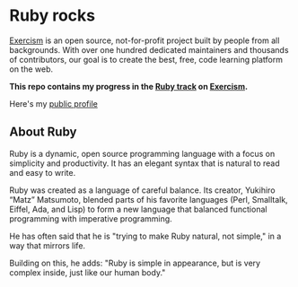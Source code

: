 # Ruby rocks

[Exercism](https://exercism.org/) is an open source, not-for-profit project built by people from all backgrounds. With over one hundred dedicated maintainers and thousands of contributors, our goal is to create the best, free, code learning platform on the web.

**This repo contains my progress in the [Ruby track](https://exercism.org/tracks/ruby) on [Exercism](https://exercism.org/).**

Here's my [public profile](https://exercism.org/profiles/poacosta)

## About Ruby

Ruby is a dynamic, open source programming language with a focus on simplicity and productivity. It has an elegant syntax that is natural to read and easy to write.

Ruby was created as a language of careful balance. Its creator, Yukihiro “Matz” Matsumoto, blended parts of his favorite languages (Perl, Smalltalk, Eiffel, Ada, and Lisp) to form a new language that balanced functional programming with imperative programming.

He has often said that he is "trying to make Ruby natural, not simple," in a way that mirrors life.

Building on this, he adds: "Ruby is simple in appearance, but is very complex inside, just like our human body."

